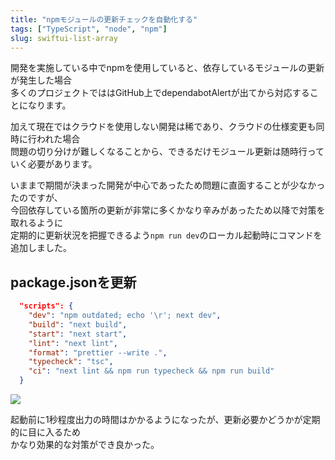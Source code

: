 ```yaml
---
title: "npmモジュールの更新チェックを自動化する"
tags: ["TypeScript", "node", "npm"]
slug: swiftui-list-array
---
```

開発を実施している中でnpmを使用していると、依存しているモジュールの更新が発生した場合  
多くのプロジェクトでははGitHub上でdependabotAlertが出てから対応することになります。  

加えて現在ではクラウドを使用しない開発は稀であり、クラウドの仕様変更も同時に行われた場合  
問題の切り分けが難しくなることから、できるだけモジュール更新は随時行っていく必要があります。  

いままで期間が決まった開発が中心であったため問題に直面することが少なかったのですが、  
今回依存している箇所の更新が非常に多くかなり辛みがあったため以降で対策を取れるように  
定期的に更新状況を把握できるよう`npm run dev`のローカル起動時にコマンドを追加しました。

## package.jsonを更新
```package.json
  "scripts": {
    "dev": "npm outdated; echo '\r'; next dev",
    "build": "next build",
    "start": "next start",
    "lint": "next lint",
    "format": "prettier --write .",
    "typecheck": "tsc",
    "ci": "next lint && npm run typecheck && npm run build"
  }
```

![](../images/posts-image/2023-01-26.png)  
  
起動前に1秒程度出力の時間はかかるようになったが、更新必要かどうかが定期的に目に入るため  
かなり効果的な対策ができ良かった。